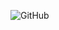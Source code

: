 ![GitHub](https://github-readme-stats.vercel.app/api?username=un7eel1ng&show_icons=true&theme=merko)
